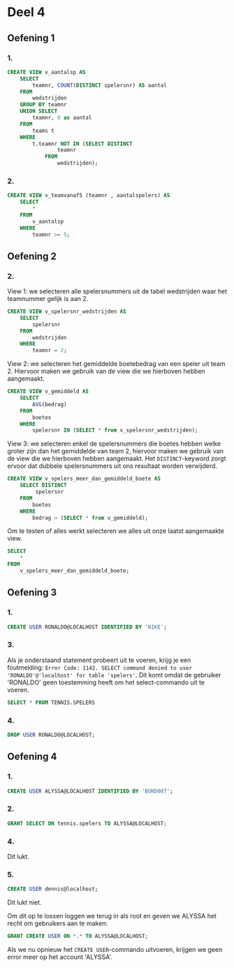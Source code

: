 # Deel 4
## Oefening 1
### 1.
```sql
CREATE VIEW v_aantalsp AS
    SELECT
        teamnr, COUNT(DISTINCT spelersnr) AS aantal
    FROM
        wedstrijden
    GROUP BY teamnr
    UNION SELECT
        teamnr, 0 as aantal
    FROM
        teams t
    WHERE
        t.teamnr NOT IN (SELECT DISTINCT
                teamnr
            FROM
                wedstrijden);
```
### 2.
```sql
CREATE VIEW v_teamvanaf5 (teamnr , aantalspelers) AS
    SELECT
        *
    FROM
        v_aantalsp
    WHERE
        teamnr >= 5;
```
## Oefening 2
### 2.
View 1: we selecteren alle spelersnummers uit de tabel wedstrijden waar het teamnummer gelijk is aan 2.
```sql
CREATE VIEW v_spelersnr_wedstrijden AS
    SELECT
        spelersnr
    FROM
        wedstrijden
    WHERE
        teamnr = 2;
```
View 2: we selecteren het gemiddelde boetebedrag van een speler uit team 2. Hiervoor maken we gebruik van de view die we hierboven hebben aangemaakt.
```sql
CREATE VIEW v_gemiddeld AS
    SELECT
        AVG(bedrag)
    FROM
        boetes
    WHERE
        spelersnr IN (SELECT * from v_spelersnr_wedstrijden);
```
View 3: we selecteren enkel de spelersnummers die boetes hebben welke groter zijn dan het gemiddelde van team 2, hiervoor maken we gebruik van de view die we hierboven hebben aangemaakt. Het `DISTINCT`-keyword zorgt ervoor dat dubbele spelersnummers uit ons resultaat worden verwijderd.
```sql
CREATE VIEW v_spelers_meer_dan_gemiddeld_boete AS
    SELECT DISTINCT
         spelersnr
    FROM
        boetes
    WHERE
        bedrag > (SELECT * from v_gemiddeld);
```
Om te testen of alles werkt selecteren we alles uit onze laatst aangemaakte view.
```sql
SELECT
    *
FROM
    v_spelers_meer_dan_gemiddeld_boete;
```
## Oefening 3
### 1.
```sql
CREATE USER RONALDO@LOCALHOST IDENTIFIED BY 'NIKE';
```
### 3.
Als je onderstaand statement probeert uit te voeren, krijg je een foutmelding: `Error Code: 1142. SELECT command denied to user 'RONALDO'@'localhost' for table 'spelers'`. Dit komt omdat de gebruiker 'RONALDO' geen toestemming heeft om het select-commando uit te voeren.
```sql
SELECT * FROM TENNIS.SPELERS
```
### 4.
```sql
DROP USER RONALDO@LOCALHOST;
```
## Oefening 4
### 1.
```sql
CREATE USER ALYSSA@LOCALHOST IDENTIFIED BY 'BOND007';
```
### 2.
```sql
GRANT SELECT ON tennis.spelers TO ALYSSA@LOCALHOST;
```
### 4.
Dit lukt.
### 5.
```sql
CREATE USER dennis@localhost;
```
Dit lukt niet.

Om dit op te lossen loggen we terug in als root en geven we ALYSSA het recht om gebruikers aan te maken:
```sql
GRANT CREATE USER ON *.* TO ALYSSA@LOCALHOST;
```
Als we nu opnieuw het `CREATE USER`-commando uitvoeren, krijgen we geen error meer op het account 'ALYSSA'.
